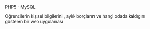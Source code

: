 PHP5 - MySQL

Öğrencilerin kişisel bilgilerini , aylık borçlarını ve hangi odada kaldıgını gösteren bir web uygulaması
